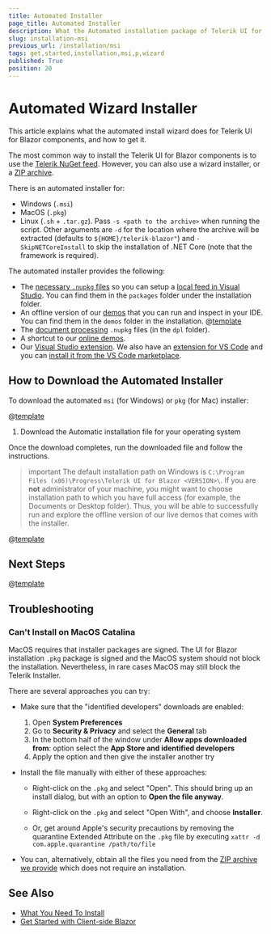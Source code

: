 ```yaml
---
title: Automated Installer
page_title: Automated Installer
description: What the Automated installation package of Telerik UI for Blazor brings.
slug: installation-msi
previous_url: /installation/msi
tags: get,started,installation,msi,p,wizard
published: True
position: 20
---
```


# Automated Wizard Installer

This article explains what the automated install wizard does for Telerik UI for Blazor components, and how to get it.

The most common way to install the Telerik UI for Blazor components is to use the [Telerik NuGet feed](slug:installation/nuget). However, you can also use a wizard installer, or a [ZIP archive](slug:installation-zip).

There is an automated installer for:

* Windows (`.msi`)
* MacOS (`.pkg`)
* Linux (`.sh` + `.tar.gz`). Pass `-s <path to the archive>` when running the script. Other arguments are `-d` for the location where the archive will be extracted (defaults to `${HOME}/telerik-blazor"`) and `-SkipNETCoreInstall` to skip the installation of .NET Core (note that the framework is required).

The automated installer provides the following:

* The [necessary `.nupkg` files](slug:getting-started/what-you-need) so you can setup a [local feed in Visual Studio](#set-up-a-local-nuget-feed-in-visual-studio). You can find them in the `packages` folder under the installation folder.
* An offline version of our [demos](https://demos.telerik.com/blazor-ui) that you can run and inspect in your IDE. You can find them in the `demos` folder in the installation. @[template](/_contentTemplates/common/get-started.md#demos-project-net-version)
* The [document processing](slug:dpl-in-blazor) `.nupkg` files (in the `dpl` folder).
* A shortcut to our [online demos](https://demos.telerik.com/blazor-ui).
* Our [Visual Studio extension](slug:getting-started-vs-integration-overview). We also have an [extension for VS Code](slug:getting-started-vs-code-integration-overview) and you can <a href="https://marketplace.visualstudio.com/items?itemName=TelerikInc.blazortemplatewizard" target="_blank">install it from the VS Code marketplace</a>.


## How to Download the Automated Installer

To download the automated `msi` (for Windows) or `pkg` (for Mac) installer:

@[template](/_contentTemplates/common/get-started.md#navigate-account)

1. Download the Automatic installation file for your operating system

Once the download completes, run the downloaded file and follow the instructions.

>important The default installation path on Windows is `C:\Program Files (x86)\Progress\Telerik UI for Blazor <VERSION>\`. If you are **not** administrator of your machine, you might want to choose installation path to which you have full access (for example, the Documents or Desktop folder). Thus, you will be able to successfully run and explore the offline version of our live demos that comes with the installer.

@[template](/_contentTemplates/common/get-started.md#setup-local-feed-vs)

## Next Steps

@[template](/_contentTemplates/common/get-started.md#after-install)

## Troubleshooting

### Can't Install on MacOS Catalina

MacOS requires that installer packages are signed. The UI for Blazor installation `.pkg` package is signed and the MacOS system should not block the installation. Nevertheless, in rare cases MacOS may still block the Telerik Installer.

There are several approaches you can try:

* Make sure that the "identified developers" downloads are enabled:

    1. Open **System Preferences**
    2. Go to **Security & Privacy** and select the **General** tab
    3. In the bottom half of the window under **Allow apps downloaded from**: option select the **App Store and identified developers**
    4. Apply the option and then give the installer another try

* Install the file manually with either of these approaches:

    * Right-click on the `.pkg` and select "Open". This should bring up an install dialog, but with an option to **Open the file anyway**.
    
    * Right-click on the `.pkg` and select "Open With", and choose **Installer**.
    
    * Or, get around Apple's security precautions by removing the quarantine Extended Attribute on the `.pkg` file by executing `xattr -d com.apple.quarantine /path/to/file`

* You can, alternatively, obtain all the files you need from the [ZIP archive we provide](slug:installation-zip) which does not require an installation.

## See Also

* [What You Need To Install](slug:getting-started/what-you-need)
* [Get Started with Client-side Blazor](slug:getting-started/client-side)
